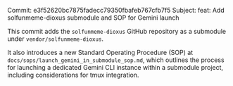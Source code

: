 Commit: e3f52620bc7875fadecc79350fbafeb767cfb7f5
Subject: feat: Add solfunmeme-dioxus submodule and SOP for Gemini launch

This commit adds the `solfunmeme-dioxus` GitHub repository as a submodule
under `vendor/solfunmeme-dioxus`.

It also introduces a new Standard Operating Procedure (SOP) at
`docs/sops/launch_gemini_in_submodule_sop.md`, which outlines the process
for launching a dedicated Gemini CLI instance within a submodule project,
including considerations for tmux integration.
